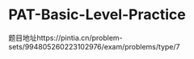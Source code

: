 # PAT-Basic-Level-Practice
题目地址https://pintia.cn/problem-sets/994805260223102976/exam/problems/type/7
